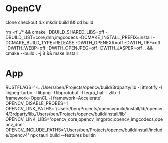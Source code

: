# OpenCV

clone
checkout 4.x
mkdir build && cd build

rm -rf ./* && cmake -DBUILD_SHARED_LIBS=off -DBUILD_LIST=core,dnn,imgcodecs -DCMAKE_INSTALL_PREFIX=install -DCMAKE_BUILD_TYPE=RELEASE -DWITH_OPENEXR=off -DWITH_TIFF=off -DWITH_WEBP=off -DWITH_OPENJPEG=off -DWITH_JASPER=off ..  && cmake --build . -j 8 && make install



# App

RUSTFLAGS='-L /Users/ben/Projects/opencv/build/3rdparty/lib  -l ittnotify -l libjpeg-turbo  -l libpng -l libprotobuf -l tegra_hal -l zlib -l framework=OpenCL -l framework=Accelerate'  OPENCV_DISABLE_PROBES=1  OPENCV_LINK_PATHS='/Users/ben/Projects/opencv/build/install/lib/opencv4/3rdparty/lib,/Users/ben/Projects/opencv/build/install/lib' OPENCV_LINK_LIBS='opencv_core,opencv_imgproc,opencv_imgcodecs,opencv_dnn' OPENCV_INCLUDE_PATHS='/Users/ben/Projects/opencv/build/install/include/opencv4' npx tauri build --features builtin
